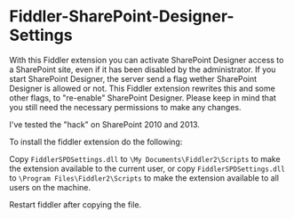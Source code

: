 Fiddler-SharePoint-Designer-Settings
====================================

With this Fiddler extension you can activate SharePoint Designer access to a SharePoint site, even if it has been disabled by the administrator.
If you start SharePoint Designer, the server send a flag wether SharePoint Designer is allowed or not. This Fiddler extension rewrites this and some other flags, to "re-enable" SharePoint Designer.
Please keep in mind that you still need the necessary permissions to make any changes.

I've tested the "hack" on SharePoint 2010 and 2013.


To install the fiddler extension do the following:

Copy `FiddlerSPDSettings.dll` to `\My Documents\Fiddler2\Scripts` to make the extension available to the current user, or
copy `FiddlerSPDSettings.dll` to `\Program Files\Fiddler2\Scripts` to make the extension available to all users on the machine.

Restart fiddler after copying the file.
